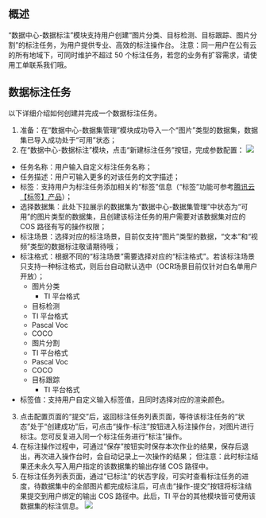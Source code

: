 ## 概述

“数据中心-数据标注”模块支持用户创建“图片分类、目标检测、目标跟踪、图片分割”的标注任务，为用户提供专业、高效的标注操作台。
注意：同一用户在公有云的所有地域下，可同时维护不超过 50 个标注任务，若您的业务有扩容需求，请使用工单联系我们哦。



## 数据标注任务

以下详细介绍如何创建并完成一个数据标注任务。

1. 准备：在“数据中心-数据集管理”模块成功导入一个“图片”类型的数据集，数据集已导入成功处于“可用”状态；
2. 在“数据中心-数据标注”模块，点击“新建标注任务”按钮，完成参数配置：
![](https://qcloudimg.tencent-cloud.cn/raw/d1c6bbbc3cd307c8693a6705016d077d.jpg)
  - 任务名称：用户输入自定义标注任务名称；
  - 任务描述：用户可输入更多的对该任务的文字描述；
  - 标签：支持用户为标注任务添加相关的“标签”信息（“标签”功能可参考[腾讯云【标签】产品](https://console.cloud.tencent.com/tag/taglist)）；
  - 选择数据集：此处下拉展示的数据集为“数据中心-数据集管理”中状态为“可用”的图片类型的数据集，且创建该标注任务的用户需要对该数据集对应的 COS 路径有写的操作权限；
  - 标注场景：选择对应的标注场景，目前仅支持“图片”类型的数据，“文本”和“视频”类型的数据标注敬请期待哦；
  - 标注格式：根据不同的“标注场景”需要选择对应的“标注格式”。若该标注场景只支持一种标注格式，则后台自动默认选中（OCR场景目前仅针对白名单用户开放）；
    - 图片分类
      - TI 平台格式
    -  目标检测
      - TI 平台格式
      - Pascal Voc
      - COCO
    -  图片分割
      - TI 平台格式
      - Pascal Voc
      - COCO
    - 目标跟踪
      - TI 平台格式
  - 标签值：支持用户自定义输入标签值，且同时选择对应的渲染颜色。
3. 点击配置页面的“提交”后，返回标注任务列表页面，等待该标注任务的“状态”处于“创建成功”后，可点击“操作-标注”按钮进入标注操作台，对图片进行标注。您可反复进入同一个标注任务进行“标注”操作。
4. 在标注操作过程中，可通过“保存”按钮实时保存本次作业的结果，保存后退出，再次进入操作台时，会自动记录上一次操作的结果；
但注意：此时标注结果还未永久写入用户指定的该数据集的输出存储 COS 路径中。
5. 在标注任务列表页面，通过“已标注”的状态字段，可实时查看标注任务的进度，待数据集中的全部图片都完成标注后，可点击“操作-提交”按钮将标注结果提交到用户绑定的输出 COS 路径中。此后，TI 平台的其他模块皆可使用该数据集的标注信息。
![](https://qcloudimg.tencent-cloud.cn/raw/10f843188bda520a524c1e46b65a5c48.png)



